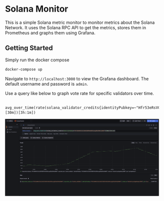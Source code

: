 # Solana Monitor

This is a simple Solana metric monitor to monitor metrics about the Solana Network. It uses the Solana RPC API to get the metrics, stores them in Prometheus and graphs them using Grafana.

## Getting Started

Simply run the docker compose

```bash
docker-compose up
```

Navigate to `http://localhost:3000` to view the Grafana dashboard. The default username and password is `admin`.

Use a query like below to graph vote rate for specific validators over time.

```promql
 avg_over_time(rate(solana_validator_credits{identityPubkey=~"Hfr53eRsVCstCz6C51EDPxWzQFbiuogZDaZkHbrjReKF"}[30m])[3h:1m])
```

![Alt text](./docs/grafana.png "Grafana")
